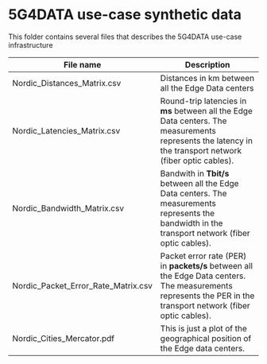 # 5G4DATA use-case synthetic data
This folder contains several files that describes the 5G4DATA use-case infrastructure

| File name                  | Description                           |
| -------------------------- | ------------------------------------- |
| Nordic_Distances_Matrix.csv | Distances in km between all the Edge Data centers |
| Nordic_Latencies_Matrix.csv | Round-trip latencies in **ms** between all the Edge Data centers. The measurements represents the latency in the transport network (fiber optic cables). |
| Nordic_Bandwidth_Matrix.csv | Bandwith in **Tbit/s** between all the Edge Data centers. The measurements represents the bandwidth in the transport network (fiber optic cables). |
| Nordic_Packet_Error_Rate_Matrix.csv | Packet error rate (PER) in **packets/s** between all the Edge Data centers. The measurements represents the PER in the transport network (fiber optic cables).|
| Nordic_Cities_Mercator.pdf | This is just a plot of the geographical position of the Edge data centers. |


